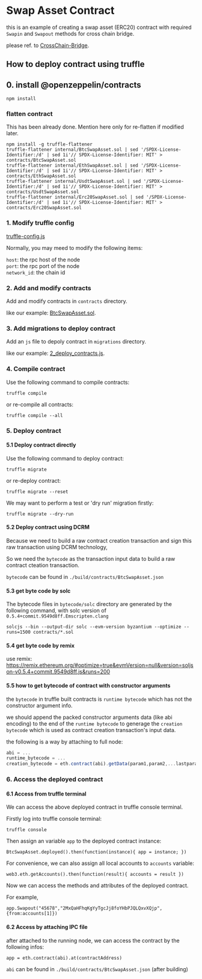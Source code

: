 # Swap Asset Contract

this is an example of creating a swap asset (ERC20) contract with required `Swapin` and `Swapout` methods for cross chain bridge.

please ref. to [CrossChain-Bridge](https://github.com/anyswap/CrossChain-Bridge).

## How to deploy contract using truffle

## 0. install @openzeppelin/contracts

```shell
npm install
```

### flatten contract

This has been already done. Mention here only for re-flatten if modified later.

```shell
npm install -g truffle-flattener
truffle-flattener internal/BtcSwapAsset.sol | sed '/SPDX-License-Identifier:/d' | sed 1i'// SPDX-License-Identifier: MIT' > contracts/BtcSwapAsset.sol
truffle-flattener internal/EthSwapAsset.sol | sed '/SPDX-License-Identifier:/d' | sed 1i'// SPDX-License-Identifier: MIT' > contracts/EthSwapAsset.sol
truffle-flattener internal/UsdtSwapAsset.sol | sed '/SPDX-License-Identifier:/d' | sed 1i'// SPDX-License-Identifier: MIT' > contracts/UsdtSwapAsset.sol
truffle-flattener internal/Erc20SwapAsset.sol | sed '/SPDX-License-Identifier:/d' | sed 1i'// SPDX-License-Identifier: MIT' > contracts/Erc20SwapAsset.sol
```

### 1. Modify truffle config

[truffle-config.js](
https://github.com/anyswap/mBTC/blob/master/truffle-config.js)
 
 Normally, you may meed to modify the following items:
 
 `host`: the rpc host of the node  
 `port`: the rpc port of the node  
 `network_id`: the chain id

 ### 2. Add and modify contracts

 Add and modify contracts in `contracts` directory.

 like our example: [BtcSwapAsset.sol](https://github.com/anyswap/mBTC/blob/master/contracts/BtcSwapAsset.sol).

### 3. Add migrations to deploy contract

Add an `js` file to depoly contract in `migrations` directory.

like our example: [2_deploy_contracts.js](https://github.com/anyswap/mBTC/blob/master/migrations/2_deploy_contracts.js).

### 4. Compile contract

Use the following command to compile contracts:

```shell
truffle compile
```

or re-compile all contracts:

```shell
truffle compile --all
```

### 5. Deploy contract

#### 5.1 Deploy contract directly
Use the following command to deploy contract:

```shell
truffle migrate
```

or re-deploy contract:

```shell
truffle migrate --reset
```

We may want to perform a test or 'dry run' migration firstly:

```shell
truffle migrate --dry-run
```


#### 5.2 Deploy contract using DCRM

Because we need to build a raw contract creation transaction and sign this raw transaction using DCRM technology,

So we need the `bytecode` as the transaction input data to build a raw contract cteation transaction.

`bytecode` can be found in `./build/contracts/BtcSwapAsset.json`

#### 5.3 get byte code by solc

The bytecode files in `bytecode/solc` directory are generated by the following command,
with solc version of `0.5.4+commit.9549d8ff.Emscripten.clang`

```shell
solcjs --bin --output-dir solc --evm-version byzantium --optimize --runs=1500 contracts/*.sol
```

#### 5.4 get byte code by remix

use remix: 
<https://remix.ethereum.org/#optimize=true&evmVersion=null&version=soljson-v0.5.4+commit.9549d8ff.js&runs=200>

#### 5.5 how to get bytecode of contract with constructor arguments

the `bytecode` in truffle built contracts is `runtime bytecode` which has not the constructor argument info.

we should append the packed constructor arguments data (like abi encoding) to the end of the `runtime bytecode`
to generage the `creation bytecode` which is used as contract creation transaction's input data.

the following is a way by attaching to full node:

```javascript
abi = ...
runtime_bytecode = ...
creation_bytecode = eth.contract(abi).getData(param1,param2,...lastparam,{from:eth.coinbase,data:runtime_bytecode})
```

### 6. Access the deployed contract

#### 6.1 Access from truffle terminal
We can access the above deployed contract in truffle console terminal. 

Firstly log into truffle console terminal:

```shell
truffle console
```

Then assign an variable `app` to the deployed contract instance:

```shell
BtcSwapAsset.deployed().then(function(instance){ app = instance; })
```

For convenience, we can also assign all local accounts to `accounts` variable:

```shell
web3.eth.getAccounts().then(function(result){ accounts = result })
```

Now we can access the methods and attributes of the deployed contract. 

For example,

```shell
app.Swapout("45678","2MxQaHFhqKgYyTgcJj8foYHbPJQLQxvXQjp",{from:accounts[1]})
```

#### 6.2 Access by attaching IPC file

after attached to the running node, we can access the contract by the following infos:

```shell
app = eth.contract(abi).at(contractAddress)
```

`abi` can be found in `./build/contracts/BtcSwapAsset.json` (after building)
